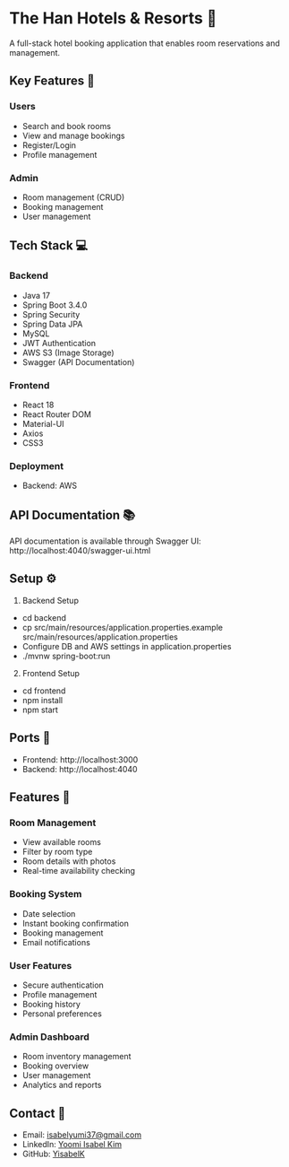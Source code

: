 # The Han Hotels & Resorts 🏨

A full-stack hotel booking application that enables room reservations and management.

## Key Features 🌟

### Users
- Search and book rooms
- View and manage bookings
- Register/Login
- Profile management

### Admin
- Room management (CRUD)
- Booking management
- User management

## Tech Stack 💻

### Backend
- Java 17
- Spring Boot 3.4.0
- Spring Security
- Spring Data JPA
- MySQL
- JWT Authentication
- AWS S3 (Image Storage)
- Swagger (API Documentation)

### Frontend
- React 18
- React Router DOM
- Material-UI
- Axios
- CSS3

### Deployment
- Backend: AWS

## API Documentation 📚
API documentation is available through Swagger UI: http://localhost:4040/swagger-ui.html


## Setup ⚙️

1. Backend Setup
- cd backend
- cp src/main/resources/application.properties.example src/main/resources/application.properties
- Configure DB and AWS settings in application.properties
- ./mvnw spring-boot:run
  
2. Frontend Setup
- cd frontend
- npm install
- npm start

## Ports 🚪
- Frontend: http://localhost:3000
- Backend: http://localhost:4040

## Features 🎯

### Room Management
- View available rooms
- Filter by room type
- Room details with photos
- Real-time availability checking

### Booking System
- Date selection
- Instant booking confirmation
- Booking management
- Email notifications

### User Features
- Secure authentication
- Profile management
- Booking history
- Personal preferences

### Admin Dashboard
- Room inventory management
- Booking overview
- User management
- Analytics and reports

## Contact 📧
- Email: isabelyumi37@gmail.com
- LinkedIn: [Yoomi Isabel Kim](https://www.linkedin.com/in/yoomi-isabel-kim-4855572b7/)
- GitHub: [YisabelK](https://github.com/YisabelK)

